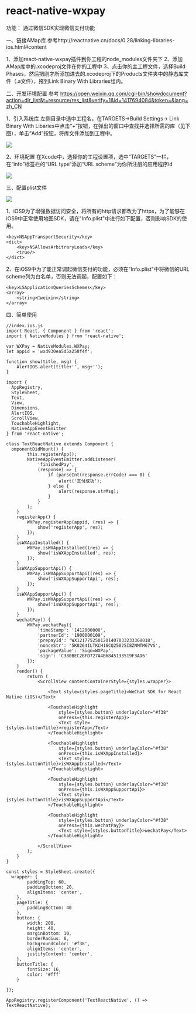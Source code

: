 # react-native-wxpay

功能：
通过微信SDK实现微信支付功能

一、链接AMap库
参考http://reactnative.cn/docs/0.28/linking-libraries-ios.html#content

1、添加react-native-wxpay插件到你工程的node_modules文件夹下
2、添加AMap库中的.xcodeproj文件在你的工程中
3、点击你的主工程文件，选择Build Phases，然后把刚才所添加进去的.xcodeproj下的Products文件夹中的静态库文件（.a文件），拖到Link Binary With Libraries组内。


二、开发环境配置
参考
https://open.weixin.qq.com/cgi-bin/showdocument?action=dir_list&t=resource/res_list&verify=1&id=1417694084&token=&lang=zh_CN

1、引入系统库
左侧目录中选中工程名，在TARGETS->Build Settings-> Link Binary With Libaries中点击“+”按钮，在弹出的窗口中查找并选择所需的库（见下图），单击“Add”按钮，将库文件添加到工程中。

![](http://upload-images.jianshu.io/upload_images/2093433-19d43eb8324a359b.png?imageMogr2/auto-orient/strip%7CimageView2/2/w/1240)

2、环境配置
在Xcode中，选择你的工程设置项，选中“TARGETS”一栏，在“info”标签栏的“URL type“添加“URL scheme”为你所注册的应用程序id

![](http://upload-images.jianshu.io/upload_images/2093433-3693b1bff95bf928.png?imageMogr2/auto-orient/strip%7CimageView2/2/w/1240)

三、配置plist文件

![](http://upload-images.jianshu.io/upload_images/2093433-68018905c5bf8acf.png?imageMogr2/auto-orient/strip%7CimageView2/2/w/1240)

1、iOS9为了增强数据访问安全，将所有的http请求都改为了https，为了能够在iOS9中正常使用地图SDK，请在"Info.plist"中进行如下配置，否则影响SDK的使用。
```
<key>NSAppTransportSecurity</key>
<dict>
    <key>NSAllowsArbitraryLoads</key>
    <true/>
</dict>

```
2、在iOS9中为了能正常调起微信支付的功能，必须在"Info.plist"中将微信的URL scheme列为白名单，否则无法调起，配置如下：
```
<key>LSApplicationQueriesSchemes</key>
<array>
    <string>weixin</string>
</array>
```

四、简单使用

```
//index.ios.js
import React, { Component } from 'react';
import { NativeModules } from 'react-native';

var WXPay = NativeModules.WXPay;
let appid = 'wxd930ea5d5a258f4f';

function show(title, msg) {
    AlertIOS.alert(title+'', msg+'');
}

import {
  AppRegistry,
  StyleSheet,
  Text,
  View,
  Dimensions,
  AlertIOS,
  ScrollView,
  TouchableHighlight,
  NativeAppEventEmitter
} from 'react-native';

class TextReactNative extends Component {
  omponentDidMount() {
        this.registerApp();
        NativeAppEventEmitter.addListener(
            'finishedPay',
            (response) => {
                if (parseInt(response.errCode) === 0) {
                    alert('支付成功');
                } else {
                    alert(response.strMsg);
                }
            }
        );
    }
    registerApp() {
        WXPay.registerApp(appid, (res) => {
            show('registerApp', res);
        });
    }
    isWXAppInstalled() {
        WXPay.isWXAppInstalled((res) => {
            show('isWXAppInstalled', res);
        });
    }
    isWXAppSupportApi() {
        WXPay.isWXAppSupportApi((res) => {
            show('isWXAppSupportApi', res);
        });
    }
    isWXAppSupportApi() {
        WXPay.isWXAppSupportApi((res) => {
            show('isWXAppSupportApi', res);
        });
    }
    wechatPay() {
        WXPay.wechatPay({
            'timeStamp': '1412000000',
            'partnerId': '1900000109',
            'prepayId': 'WX1217752501201407033233368018',
            'nonceStr': '5K8264ILTKCH16CQ2502SI8ZNMTM67VS',
            'packageValue': 'Sign=WXPay',
            'sign': 'C380BEC2BFD727A4B6845133519F3AD6'
        });
    }
    render() {
        return (
            <ScrollView contentContainerStyle={styles.wrapper}>
                
                <Text style={styles.pageTitle}>WeChat SDK for React Native (iOS)</Text>

                <TouchableHighlight 
                    style={styles.button} underlayColor="#f38"
                    onPress={this.registerApp}>
                    <Text style={styles.buttonTitle}>registerApp</Text>
                </TouchableHighlight>
                
                <TouchableHighlight 
                    style={styles.button} underlayColor="#f38"
                    onPress={this.isWXAppInstalled}>
                    <Text style={styles.buttonTitle}>isWXAppInstalled</Text>
                </TouchableHighlight>

                <TouchableHighlight 
                    style={styles.button} underlayColor="#f38"
                    onPress={this.isWXAppSupportApi}>
                    <Text style={styles.buttonTitle}>isWXAppSupportApi</Text>
                </TouchableHighlight>

                <TouchableHighlight 
                    style={styles.button} underlayColor="#f38"
                    onPress={this.wechatPay}>
                    <Text style={styles.buttonTitle}>wechatPay</Text>
                </TouchableHighlight>
                
            </ScrollView>
        );
    }
}

const styles = StyleSheet.create({
  wrapper: {
        paddingTop: 60,
        paddingBottom: 20,
        alignItems: 'center',
    },
    pageTitle: {
        paddingBottom: 40
    },
    button: {
        width: 200,
        height: 40,
        marginBottom: 10,
        borderRadius: 6,
        backgroundColor: '#f38',
        alignItems: 'center',
        justifyContent: 'center',
    },
    buttonTitle: {
        fontSize: 16,
        color: '#fff'
    }
  
});

AppRegistry.registerComponent('TextReactNative', () => TextReactNative);

```
